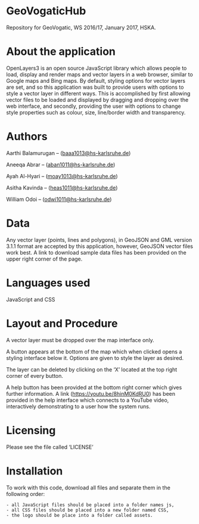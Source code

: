 # GeoVogaticHub
Repository for GeoVogatic, WS 2016/17, January 2017, HSKA.


# About the application
OpenLayers3 is an open source JavaScript library which allows people to load, display and render maps and vector layers in a web browser, similar to Google maps and Bing maps. 
By default, styling options for vector layers are set, and so this application was built to provide users with options to style a vector layer in different ways. This is accomplished by first allowing vector files to be loaded and displayed by dragging and dropping over the web interface, and secondly, providing the user with options to change style properties such as colour, size, line/border width and transparency.

# Authors
Aarthi Balamurugan – (baaa1013@hs-karlsruhe.de)

Aneeqa Abrar – (aban1011@hs-karlsruhe.de)

Ayah Al-Hyari – (moay1013@hs-karlsruhe.de)

Asitha Kavinda – (heas1011@hs-karlsruhe.de)

William Odoi – (odwi1011@hs-karlsruhe.de)

# Data 
Any vector layer (points, lines and polygons), in GeoJSON and GML version 3.1.1 format are accepted by this application, however, GeoJSON vector files work best. 
A link to download sample data files has been provided on the upper right corner of the page.

# Languages used
JavaScript and CSS

# Layout and Procedure
A vector layer must be dropped over the map interface only. 

A button appears at the bottom of the map which when clicked opens a styling interface below it. 
Options are given to style the layer as desired. 

The layer can be deleted by clicking on the ‘X’ located at the top right corner of every button.

A help button has been provided at the bottom right corner which gives further information. A link (https://youtu.be/8hinM0KdRU0) has been provided in the help interface which connects to a YouTube video, interactively demonstrating to a user how the system runs.

# Licensing
Please see the file called ‘LICENSE’

# Installation
To work with this code, download all files and separate them in the following order:
	
	- all JavaScript files should be placed into a folder names js,
	- all CSS files should be placed into a new folder named CSS,
	- the logo should be place into a folder called assets.



